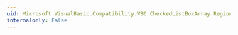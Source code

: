 ```yaml
---
uid: Microsoft.VisualBasic.Compatibility.VB6.CheckedListBoxArray.RegionChanged
internalonly: False
---
```


